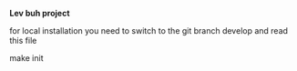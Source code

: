 **Lev buh project**

for local installation you need to switch to the git branch develop and read this file  

make init